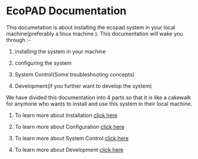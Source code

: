 EcoPAD Documentation
===================

This documetation is about installing the ecopad system in your local machine(preferably a linux machine ). This documentation will wake you through :-


1. installing the system in your machine

2. configuring the system

3. System Control(Some troubleshooting concepts)

4. Development(if you further want to develop the system)


We have divided this documentation into 4 parts so that it is like a cakewalk for anymone who wants to install and  use  this system 
in their local machine.


1. To learn more about Installation [click here](https://github.com/ou-ecolab/ecopad_documentation/tree/master/install)

2. To learn more about Configuration [click here]()

3. To learn more about System Control [click here]()

4. To learn more about Development [click here]()





